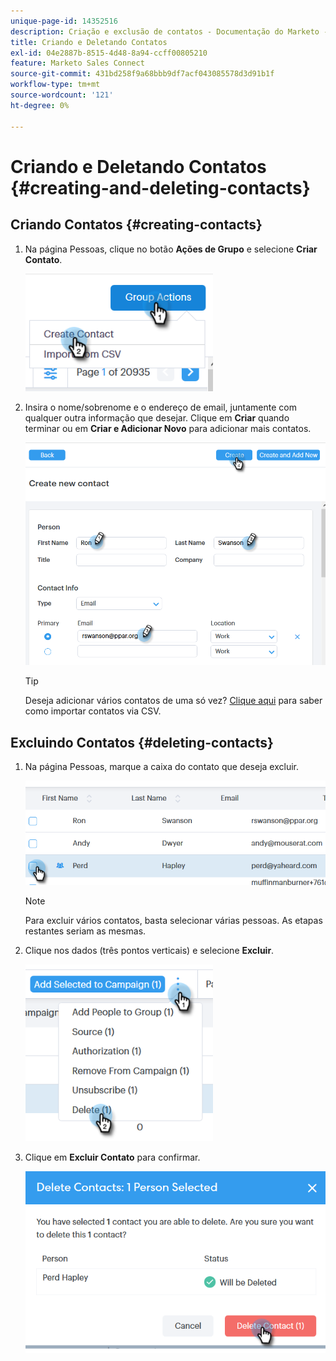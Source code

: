 ```yaml
---
unique-page-id: 14352516
description: Criação e exclusão de contatos - Documentação do Marketo - Documentação do produto
title: Criando e Deletando Contatos
exl-id: 04e2887b-8515-4d48-8a94-ccff00805210
feature: Marketo Sales Connect
source-git-commit: 431bd258f9a68bbb9df7acf043085578d3d91b1f
workflow-type: tm+mt
source-wordcount: '121'
ht-degree: 0%

---
```


# Criando e Deletando Contatos {#creating-and-deleting-contacts}

## Criando Contatos {#creating-contacts}

1. Na página Pessoas, clique no botão **Ações de Grupo** e selecione **Criar Contato**.

   ![](assets/one-2.png)

1. Insira o nome/sobrenome e o endereço de email, juntamente com qualquer outra informação que desejar. Clique em **Criar** quando terminar ou em **Criar e Adicionar Novo** para adicionar mais contatos.

   ![](assets/two-2.png)

   >[!TIP]
   >
   >Deseja adicionar vários contatos de uma só vez? [Clique aqui](/help/marketo/product-docs/marketo-sales-connect/people/managing-contacts/import-contacts-via-csv.md) para saber como importar contatos via CSV.

## Excluindo Contatos {#deleting-contacts}

1. Na página Pessoas, marque a caixa do contato que deseja excluir.

   ![](assets/three-2.png)

   >[!NOTE]
   >
   >Para excluir vários contatos, basta selecionar várias pessoas. As etapas restantes seriam as mesmas.

1. Clique nos dados (três pontos verticais) e selecione **Excluir**.

   ![](assets/four-2.png)

1. Clique em **Excluir Contato** para confirmar.

   ![](assets/five-2.png)
